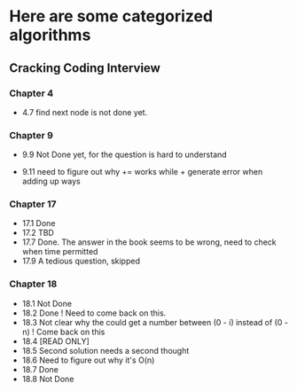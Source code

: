# Here are some categorized algorithms 

## Cracking Coding Interview 

### Chapter 4
   
   * 4.7 find next node is not done yet.
   
### Chapter 9 

  * 9.9 Not Done yet, for the question is hard to understand  
	
  * 9.11 need to figure out why += works while + generate error when adding up ways
  
### Chapter 17

  * 17.1 Done 
  * 17.2 TBD
  * 17.7 Done. The answer in the book seems to be wrong, need to check when time permitted 
  * 17.9 A tedious question, skipped
  
### Chapter 18

  * 18.1 Not Done
  * 18.2 Done ! Need to come back on this.
  * 18.3 Not clear why the could get a number between (0 - i) instead of (0 - n) ! Come back on this
  * 18.4 [READ ONLY]
  * 18.5 Second solution needs a second thought
  * 18.6 Need to figure out why it's O(n)
  * 18.7 Done
  * 18.8 Not Done
  